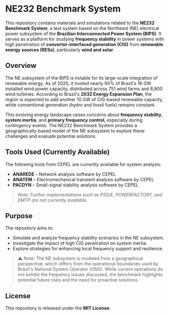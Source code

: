 # NE232 Benchmark System

This repository contains materials and simulations related to the **NE232 Benchmark System**, a test system based on the Northeast (NE) electrical power subsystem of the **Brazilian Interconnected Power System (BIPS)**. It serves as a platform for studying **frequency stability** in power systems with high penetration of **converter-interfaced generation (CIG)** from **renewable energy sources (RESs)**, particularly **wind and solar**.

## Overview

The NE subsystem of the BIPS is notable for its large-scale integration of renewable energy. As of 2020, it hosted nearly 90% of Brazil's 16 GW installed wind power capacity, distributed across 751 wind farms and 8,800 wind turbines. According to Brazil's **2032 Energy Expansion Plan**, the region is expected to add another 10 GW of CIG-based renewable capacity, while conventional generation (hydro and fossil fuels) remains constant.

This evolving energy landscape raises concerns about **frequency stability**, **system inertia**, and **primary frequency control**, especially during contingency events. The NE232 Benchmark System provides a geographically-based model of the NE subsystem to explore these challenges and evaluate potential solutions.

## Tools Used (Currently Available)

The following tools from CEPEL are currently available for system analysis:

- **ANAREDE** – Network analysis software by CEPEL  
- **ANATEM** – Electromechanical transient analysis software by CEPEL  
- **PACDYN** – Small-signal stability analysis software by CEPEL  

> *Note: Further implementations such as PSS/E, POWERFACTORY, and EMTP are not currently available.*



## Purpose

The repository aims to:

- Simulate and analyze frequency stability scenarios in the NE subsystem.
- Investigate the impact of high CIG penetration on system inertia.
- Explore strategies for enhancing local frequency support and resilience.

> ⚠️ Note: The NE subsystem is modeled from a geographical perspective, which differs from the operational boundaries used by Brazil's National System Operator (ONS). While current operations do not exhibit the frequency issues discussed, the benchmark highlights potential future risks and the need for proactive solutions.

## License  
This repository is released under the **MIT License**. 